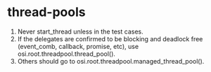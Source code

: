 # thread-pools
1. Never start\_thread unless in the test cases.
1. If the delegates are confirmed to be blocking and deadlock free (event\_comb,
   callback, promise, etc), use osi.root.threadpool.thread\_pool().
1. Others should go to osi.root.threadpool.managed\_thread\_pool().
